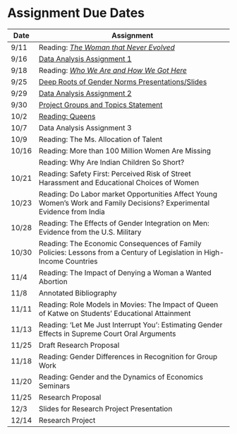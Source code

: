 # Assignment Due Dates

| Date | Assignment |
| ------- | -------------- |
| 9/11 | Reading: [_The Woman that Never Evolved_](https://www.gradescope.com/courses/853960/assignments/4879294/) |
| 9/16 | [Data Analysis Assignment 1](data1.html) |
| 9/18 | Reading: [_Who We Are and How We Got Here_](https://www.gradescope.com/courses/853960/assignments/4956387/) |
| 9/25 | [Deep Roots of Gender Norms Presentations/Slides](https://www.gradescope.com/courses/853960/assignments/5029422/) |
| 9/29 | [Data Analysis Assignment 2](data2.html) |
| 9/30 | [Project Groups and Topics Statement](https://www.gradescope.com/courses/853960/assignments/5065751/) |
| 10/2 | [Reading: Queens](https://www.gradescope.com/courses/853960/assignments/5022278/) |
| 10/7 | Data Analysis Assignment 3 |
| 10/9 | Reading: The Ms. Allocation of Talent |
| 10/16 | Reading: More than 100 Million Women Are Missing |
|       | Reading: Why Are Indian Children So Short? |
| 10/21 | Reading: Safety First: Perceived Risk of Street Harassment and Educational Choices of Women |
| 10/23 | Reading: Do Labor market Opportunities Affect Young Women’s Work and Family Decisions? Experimental Evidence from India |
| 10/28 | Reading: The Effects of Gender Integration on Men: Evidence from the U.S. Military | 
| 10/30 | Reading: The Economic Consequences of Family Policies: Lessons from a Century of Legislation in High-Income Countries |
| 11/4 | Reading: The Impact of Denying a Woman a Wanted Abortion |
| 11/8 | Annotated Bibliography | 
| 11/11 | Reading: Role Models in Movies: The Impact of Queen of Katwe on Students’ Educational Attainment |
| 11/13 | Reading: ‘Let Me Just Interrupt You’: Estimating Gender Effects in Supreme Court Oral Arguments | 
| 11/25 | Draft Research Proposal | 
| 11/18 | Reading: Gender Differences in Recognition for Group Work | 
| 11/20 | Reading: Gender and the Dynamics of Economics Seminars | 
| 11/25 | Research Proposal | 
| 12/3 | Slides for Research Project Presentation | 
| 12/14 | Research Project |
